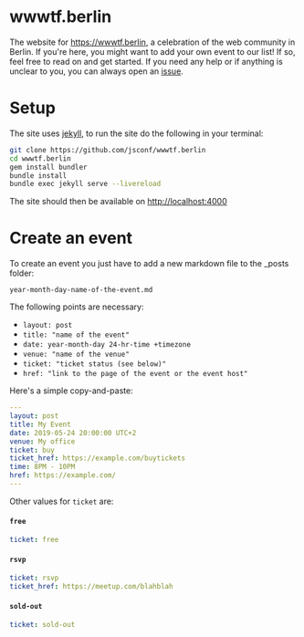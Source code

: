 wwwtf.berlin
=============

The website for https://wwwtf.berlin, a celebration of the web community in Berlin. If you're here, you might want to add your own event to our list! If so, feel free to read on and get started. If you need any help or if anything is unclear to you, you can always open an [issue](https://github.com/jsconf/wwwtf.berlin/issues/new).

Setup
=====

The site uses [jekyll](http://jekyllrb.com), to run the site do the following in your
terminal:

```sh
git clone https://github.com/jsconf/wwwtf.berlin
cd wwwtf.berlin
gem install bundler
bundle install
bundle exec jekyll serve --livereload
```

The site should then be available on [http://localhost:4000](http://localhost:4000)

Create an event
===============

To create an event you just have to add a new markdown file to the _posts folder:

```
year-month-day-name-of-the-event.md
```

The following points are necessary:

* `layout: post`
* `title: "name of the event"`
* `date: year-month-day 24-hr-time +timezone`
* `venue: "name of the venue"`
* `ticket: "ticket status (see below)"`
* `href: "link to the page of the event or the event host"`

Here's a simple copy-and-paste:

```yaml
---
layout: post
title: My Event
date: 2019-05-24 20:00:00 UTC+2
venue: My office
ticket: buy
ticket_href: https://example.com/buytickets
time: 8PM - 10PM
href: https://example.com/
---
```

Other values for `ticket` are:

#### `free`

```yaml
ticket: free
```

#### `rsvp`

```yaml
ticket: rsvp
ticket_href: https://meetup.com/blahblah
```

#### `sold-out`

```yaml
ticket: sold-out
```
